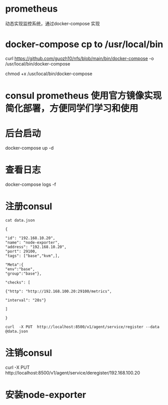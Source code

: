 # prometheus
动态实现监控系统，通过docker-compose 实现 

# docker-compose cp to /usr/local/bin

curl https://github.com/guozh10/nfs/blob/main/bin/docker-compose -o /usr/local/bin/docker-compose

chmod +x /usr/local/bin/docker-compose 


# consul prometheus 使用官方镜像实现简化部署，方便同学们学习和使用


# 后台启动

docker-compose up -d

# 查看日志

docker-compose logs -f

# 注册consul 
```
cat data.json

{

"id": "192.168.10.20",
"name": "node-exporter",
"address": "192.168.10.20",
"port": 29100,
"tags": ["base","kvm",],

"Meta":{
"env":"base",
"group":"base"},

"checks": [

{"http": "http://192.168.100.20:29100/metrics",

"interval": "20s"}

]

}

curl  -X PUT  http://localhost:8500/v1/agent/service/register --data @data.json

```

# 注销consul

curl  -X PUT  http://localhost:8500/v1/agent/service/deregister/192.168.100.20

# 安装node-exporter
   
